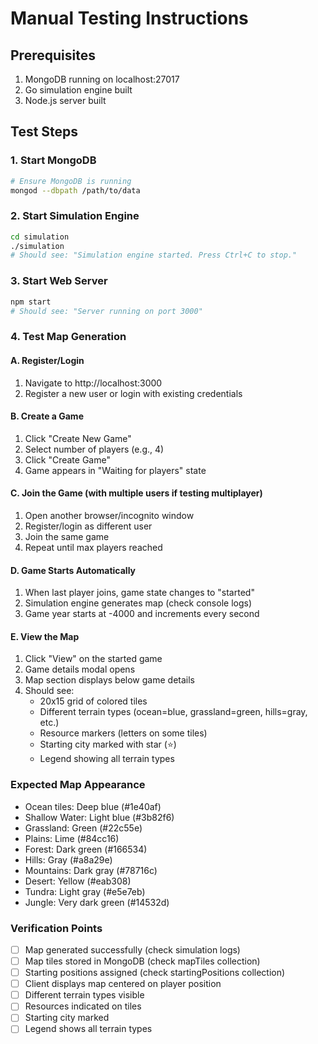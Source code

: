 # Manual Testing Instructions

## Prerequisites
1. MongoDB running on localhost:27017
2. Go simulation engine built
3. Node.js server built

## Test Steps

### 1. Start MongoDB
```bash
# Ensure MongoDB is running
mongod --dbpath /path/to/data
```

### 2. Start Simulation Engine
```bash
cd simulation
./simulation
# Should see: "Simulation engine started. Press Ctrl+C to stop."
```

### 3. Start Web Server
```bash
npm start
# Should see: "Server running on port 3000"
```

### 4. Test Map Generation

#### A. Register/Login
1. Navigate to http://localhost:3000
2. Register a new user or login with existing credentials

#### B. Create a Game
1. Click "Create New Game"
2. Select number of players (e.g., 4)
3. Click "Create Game"
4. Game appears in "Waiting for players" state

#### C. Join the Game (with multiple users if testing multiplayer)
1. Open another browser/incognito window
2. Register/login as different user
3. Join the same game
4. Repeat until max players reached

#### D. Game Starts Automatically
1. When last player joins, game state changes to "started"
2. Simulation engine generates map (check console logs)
3. Game year starts at -4000 and increments every second

#### E. View the Map
1. Click "View" on the started game
2. Game details modal opens
3. Map section displays below game details
4. Should see:
   - 20x15 grid of colored tiles
   - Different terrain types (ocean=blue, grassland=green, hills=gray, etc.)
   - Resource markers (letters on some tiles)
   - Starting city marked with star (⭐)
   - Legend showing all terrain types

### Expected Map Appearance
- Ocean tiles: Deep blue (#1e40af)
- Shallow Water: Light blue (#3b82f6)
- Grassland: Green (#22c55e)
- Plains: Lime (#84cc16)
- Forest: Dark green (#166534)
- Hills: Gray (#a8a29e)
- Mountains: Dark gray (#78716c)
- Desert: Yellow (#eab308)
- Tundra: Light gray (#e5e7eb)
- Jungle: Very dark green (#14532d)

### Verification Points
- [ ] Map generated successfully (check simulation logs)
- [ ] Map tiles stored in MongoDB (check mapTiles collection)
- [ ] Starting positions assigned (check startingPositions collection)
- [ ] Client displays map centered on player position
- [ ] Different terrain types visible
- [ ] Resources indicated on tiles
- [ ] Starting city marked
- [ ] Legend shows all terrain types

